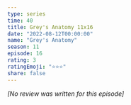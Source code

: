 ```yaml
---
type: series
time: 40
title: Grey's Anatomy 11x16
date: "2022-08-12T00:00:00"
name: "Grey's Anatomy"
season: 11
episode: 16
rating: 3
ratingEmoji: "⭐️⭐️⭐️"
share: false
---
```


_[No review was written for this episode]_
